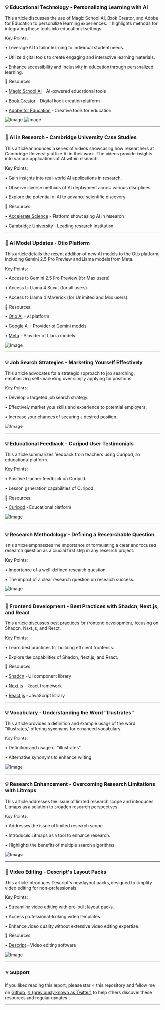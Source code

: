 ### 💡 Educational Technology - Personalizing Learning with AI

This article discusses the use of Magic School AI, Book Creator, and Adobe for Education to personalize learning experiences.  It highlights methods for integrating these tools into educational settings.

Key Points:

• Leverage AI to tailor learning to individual student needs.


• Utilize digital tools to create engaging and interactive learning materials.


• Enhance accessibility and inclusivity in education through personalized learning.


🔗 Resources:

• [Magic School AI](https://x.com/magicschoolai) - AI-powered educational tools


• [Book Creator](https://x.com/BookCreatorApp) - Digital book creation platform


• [Adobe for Education](https://x.com/AdobeForEdu) - Creative tools for education


![Image](https://pbs.twimg.com/media/Gn8JftxaEAEJeiF?format=jpg&name=small)
![Image](https://pbs.twimg.com/media/Gn8JftwaYAALvM7?format=jpg&name=small)


---

### 🤖 AI in Research - Cambridge University Case Studies

This article announces a series of videos showcasing how researchers at Cambridge University utilize AI in their work.  The videos provide insights into various applications of AI within research.


Key Points:

• Gain insights into real-world AI applications in research.


• Observe diverse methods of AI deployment across various disciplines.


• Explore the potential of AI to advance scientific discovery.


🔗 Resources:

• [Accelerate Science](https://x.com/AccelerateSci) -  Platform showcasing AI in research


• [Cambridge University](https://x.com/Cambridge_Uni) - Leading research institution


---

### 🚀 AI Model Updates - Otio Platform

This article details the recent addition of new AI models to the Otio platform, including Gemini 2.5 Pro Preview and Llama models from Meta.


Key Points:

• Access to Gemini 2.5 Pro Preview (for Max users).


• Access to Llama 4 Scout (for all users).


• Access to Llama 4 Maverick (for Unlimited and Max users).


🔗 Resources:

• [Otio AI](https://x.com/otioai) - AI platform


• [Google AI](https://x.com/GoogleAI) - Provider of Gemini models


• [Meta](https://x.com/Meta) - Provider of Llama models


![Image](https://pbs.twimg.com/tweet_video_thumb/Gn7nLacXgAAChl3.jpg)


---

### 💡 Job Search Strategies - Marketing Yourself Effectively

This article advocates for a strategic approach to job searching, emphasizing self-marketing over simply applying for positions.


Key Points:

• Develop a targeted job search strategy.


• Effectively market your skills and experience to potential employers.


• Increase your chances of securing a desired position.


![Image](https://pbs.twimg.com/media/Gn7kmtOWEAAhylU?format=jpg&name=small)


---

### 💡 Educational Feedback - Curipod User Testimonials

This article summarizes feedback from teachers using Curipod, an educational platform.


Key Points:

• Positive teacher feedback on Curipod.


• Lesson generation capabilities of Curipod.


🔗 Resources:

• [Curipod](http://curipod.com) - Educational platform


![Image](https://pbs.twimg.com/ext_tw_video_thumb/1908187555654201344/pu/img/y-To9eTtVo4lMTWq.jpg)



---

### 💡 Research Methodology - Defining a Researchable Question

This article emphasizes the importance of formulating a clear and focused research question as a crucial first step in any research project.


Key Points:

• Importance of a well-defined research question.


• The impact of a clear research question on research success.



![Image](https://pbs.twimg.com/media/GnfxAAca8AAoXUu?format=jpg&name=small)


---

### 🤖 Frontend Development - Best Practices with Shadcn, Next.js, and React

This article discusses best practices for frontend development, focusing on Shadcn, Next.js, and React.


Key Points:

• Learn best practices for building efficient frontends.


• Explore the capabilities of Shadcn, Next.js, and React.


🔗 Resources:

• [Shadcn](https://x.com/shadcn) - UI component library


• [Next.js](https://x.com/nextjs) - React framework


• [React.js](https://x.com/reactjs) - JavaScript library



---

### 💡 Vocabulary - Understanding the Word "Illustrates"

This article provides a definition and example usage of the word "illustrates," offering synonyms for enhanced vocabulary.


Key Points:

• Definition and usage of "illustrates".


• Alternative synonyms to enhance writing.


![Image](https://pbs.twimg.com/media/GnfgB_BXwAAxBrG?format=jpg&name=small)


---

### 💡 Research Enhancement - Overcoming Research Limitations with Litmaps

This article addresses the issue of limited research scope and introduces Litmaps as a solution to broaden research perspectives.


Key Points:

• Addresses the issue of limited research scope.


• Introduces Litmaps as a tool to enhance research.


• Highlights the benefits of multiple search algorithms.


![Image](https://pbs.twimg.com/media/GnfN797akAA-4To?format=jpg&name=small)


---

### 🚀 Video Editing - Descript's Layout Packs

This article introduces Descript's new layout packs, designed to simplify video editing for non-professionals.

Key Points:

• Streamline video editing with pre-built layout packs.


• Access professional-looking video templates.


• Enhance video quality without extensive video editing expertise.

🔗 Resources:

• [Descript](https://descri.pt/layout-overview) - Video editing software


![Image](https://pbs.twimg.com/media/GnYBDmuWYAAyx9t.jpg)


---

### ⭐️ Support

If you liked reading this report, please star ⭐️ this repository and follow me on [Github](https://github.com/Drix10), [𝕏 (previously known as Twitter)](https://x.com/DRIX_10_) to help others discover these resources and regular updates.

---